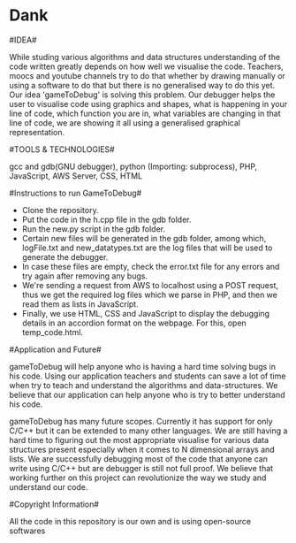 # Dank

#IDEA#

While studing various algorithms and data structures understanding of the code written greatly depends on how well we visualise the
code. Teachers, moocs and youtube channels try to do that whether by drawing manually or using a software to do that but there is no generalised way to do this yet. Our idea 'gameToDebug' is solving this problem. Our debugger helps the user to visualise code using graphics and shapes, what is happening in your line of code, which function you are in, what variables are changing in that line of code, we are showing it all using a generalised graphical representation.

#TOOLS & TECHNOLOGIES#

gcc and gdb(GNU debugger), python (Importing: subprocess), PHP, JavaScript, AWS Server, CSS, HTML

#Instructions to run GameToDebug#

* Clone the repository.
* Put the code in the h.cpp file in the gdb folder.
* Run the new.py script in the gdb folder.
* Certain new files will be generated in the gdb folder, among which, logFile.txt and new_datatypes.txt are the log files that will be used to generate the debugger.
* In case these files are empty, check the error.txt file for any errors and try again after removing any bugs.
* We're sending a request from AWS to localhost using a POST request, thus we get the required log files which we parse in PHP, and then we read them as lists in JavaScript.
* Finally, we use HTML, CSS and JavaScript to display the debugging details in an accordion format on the webpage. For this, open temp_code.html.

#Application and Future#

gameToDebug will help anyone who is having a hard time solving bugs in his code. Using our application teachers and students can save a lot of time when try to teach and understand the algorithms and data-structures. We believe that our application can help anyone who is try to better understand his code. 
  
  gameToDebug has many future scopes. Currently it has support for only C/C++ but it can be extended to many other languages. We are still having a hard time to figuring out the most appropriate visualise for various data structures present especially when it comes to N dimensional arrays and lists. We are successfully debugging most of the code that anyone can write using C/C++ but are debugger is still not full proof. We believe that working further on this project can revolutionize the way we study and understand our code.

#Copyright Information#

All the code in this repository is our own and is using open-source softwares
